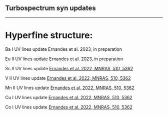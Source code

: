 ## Turbospectrum syn updates

---

# Hyperfine structure:

Ba I  UV lines update  Ernandes et al. 2023, in preparation

Eu II UV lines update  Ernandes et al. 2023, in preparation

Sc II UV lines update  [Ernandes et al. 2022, MNRAS, 510, 5362](https://ui.adsabs.harvard.edu/abs/2022MNRAS.510.5362E/abstract)

V II  UV lines update  [Ernandes et al. 2022, MNRAS, 510, 5362](https://ui.adsabs.harvard.edu/abs/2022MNRAS.510.5362E/abstract)

Mn II UV lines update  [Ernandes et al. 2022, MNRAS, 510, 5362](https://ui.adsabs.harvard.edu/abs/2022MNRAS.510.5362E/abstract)

Cu I  UV lines update  [Ernandes et al. 2022, MNRAS, 510, 5362](https://ui.adsabs.harvard.edu/abs/2022MNRAS.510.5362E/abstract)

Co I  UV lines update  [Ernandes et al. 2022, MNRAS, 510, 5362](https://ui.adsabs.harvard.edu/abs/2022MNRAS.510.5362E/abstract)




